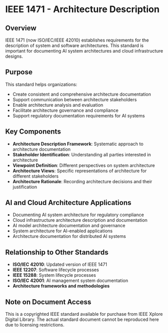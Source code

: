 # IEEE 1471 - Architecture Description

## Overview
IEEE 1471 (now ISO/IEC/IEEE 42010) establishes requirements for the description of system and software architectures. This standard is important for documenting AI system architectures and cloud infrastructure designs.

## Purpose
This standard helps organizations:
- Create consistent and comprehensive architecture documentation
- Support communication between architecture stakeholders
- Enable architecture analysis and evaluation
- Facilitate architecture governance and compliance
- Support regulatory documentation requirements for AI systems

## Key Components
- **Architecture Description Framework**: Systematic approach to architecture documentation
- **Stakeholder Identification**: Understanding all parties interested in architecture
- **Viewpoint Definition**: Different perspectives on system architecture
- **Architecture Views**: Specific representations of architecture for different stakeholders
- **Architecture Rationale**: Recording architecture decisions and their justification

## AI and Cloud Architecture Applications
- Documenting AI system architecture for regulatory compliance
- Cloud infrastructure architecture description and documentation
- AI model architecture documentation and governance
- System architecture for AI-enabled applications
- Architecture documentation for distributed AI systems

## Relationship to Other Standards
- **ISO/IEC 42010**: Updated version of IEEE 1471
- **IEEE 12207**: Software lifecycle processes
- **IEEE 15288**: System lifecycle processes
- **ISO/IEC 42001**: AI management system documentation
- **Architecture frameworks and methodologies**

## Note on Document Access
This is a copyrighted IEEE standard available for purchase from IEEE Xplore Digital Library. The actual standard document cannot be reproduced here due to licensing restrictions.
